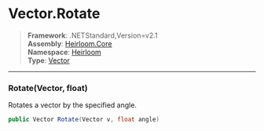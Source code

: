 # Vector.Rotate

> **Framework**: .NETStandard,Version=v2.1  
> **Assembly**: [Heirloom.Core][0]  
> **Namespace**: [Heirloom][0]  
> **Type**: [Vector][1]

--------------------------------------------------------------------------------

### Rotate(Vector, float)

Rotates a vector by the specified angle.

```cs
public Vector Rotate(Vector v, float angle)
```

[0]: ../Heirloom.Core.md
[1]: Heirloom.Vector.md
